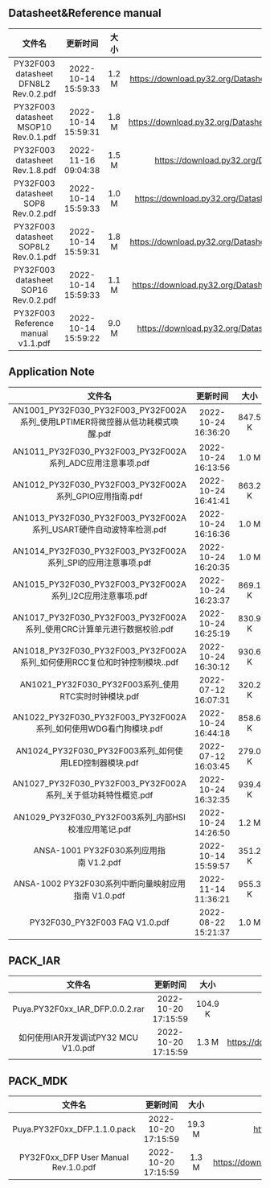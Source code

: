 ## Datasheet&Reference manual
| 文件名 | 更新时间 | 大小 | 下载地址 |
| :----: | :----: | :----: | :----: |
| PY32F003 datasheet DFN8L2 Rev.0.2.pdf | 2022-10-14 15:59:33 | 1.2 M | <https://download.py32.org/Datasheet%26Reference%20manual/PY32F003%20datasheet%20DFN8L2%20Rev.0.2.pdf> |
| PY32F003 datasheet MSOP10 Rev.0.1.pdf | 2022-10-14 15:59:31 | 1.8 M | <https://download.py32.org/Datasheet%26Reference%20manual/PY32F003%20datasheet%20MSOP10%20Rev.0.1.pdf> |
| PY32F003 datasheet Rev.1.8.pdf | 2022-11-16 09:04:38 | 1.5 M | <https://download.py32.org/Datasheet%26Reference%20manual/PY32F003%20datasheet%20Rev.1.8.pdf> |
| PY32F003 datasheet SOP8 Rev.0.2.pdf | 2022-10-14 15:59:33 | 1.0 M | <https://download.py32.org/Datasheet%26Reference%20manual/PY32F003%20datasheet%20SOP8%20Rev.0.2.pdf> |
| PY32F003 datasheet SOP8L2 Rev.0.1.pdf | 2022-10-14 15:59:31 | 1.8 M | <https://download.py32.org/Datasheet%26Reference%20manual/PY32F003%20datasheet%20SOP8L2%20Rev.0.1.pdf> |
| PY32F003 datasheet SOP16 Rev.0.2.pdf | 2022-10-14 15:59:33 | 1.1 M | <https://download.py32.org/Datasheet%26Reference%20manual/PY32F003%20datasheet%20SOP16%20Rev.0.2.pdf> |
| PY32F003 Reference manual v1.1.pdf | 2022-10-14 15:59:22 | 9.0 M | <https://download.py32.org/Datasheet%26Reference%20manual/PY32F003%20Reference%20manual%20v1.1.pdf> |
## Application Note
| 文件名 | 更新时间 | 大小 | 下载地址 |
| :----: | :----: | :----: | :----: |
| AN1001_PY32F030_PY32F003_PY32F002A系列_使用LPTIMER将微控器从低功耗模式唤醒.pdf | 2022-10-24 16:36:20 | 847.5 K | <https://download.py32.org/Application%20Note/AN1001_PY32F030_PY32F003_PY32F002A%E7%B3%BB%E5%88%97_%E4%BD%BF%E7%94%A8LPTIMER%E5%B0%86%E5%BE%AE%E6%8E%A7%E5%99%A8%E4%BB%8E%E4%BD%8E%E5%8A%9F%E8%80%97%E6%A8%A1%E5%BC%8F%E5%94%A4%E9%86%92.pdf> |
| AN1011_PY32F030_PY32F003_PY32F002A系列_ADC应用注意事项.pdf | 2022-10-24 16:13:56 | 1.0 M | <https://download.py32.org/Application%20Note/AN1011_PY32F030_PY32F003_PY32F002A%E7%B3%BB%E5%88%97_ADC%E5%BA%94%E7%94%A8%E6%B3%A8%E6%84%8F%E4%BA%8B%E9%A1%B9.pdf> |
| AN1012_PY32F030_PY32F003_PY32F002A系列_GPIO应用指南.pdf | 2022-10-24 16:41:41 | 863.2 K | <https://download.py32.org/Application%20Note/AN1012_PY32F030_PY32F003_PY32F002A%E7%B3%BB%E5%88%97_GPIO%E5%BA%94%E7%94%A8%E6%8C%87%E5%8D%97.pdf> |
| AN1013_PY32F030_PY32F003_PY32F002A系列_USART硬件自动波特率检测.pdf | 2022-10-24 16:16:36 | 1.0 M | <https://download.py32.org/Application%20Note/AN1013_PY32F030_PY32F003_PY32F002A%E7%B3%BB%E5%88%97_USART%E7%A1%AC%E4%BB%B6%E8%87%AA%E5%8A%A8%E6%B3%A2%E7%89%B9%E7%8E%87%E6%A3%80%E6%B5%8B.pdf> |
| AN1014_PY32F030_PY32F003_PY32F002A系列_SPI的应用注意事项.pdf | 2022-10-24 16:20:35 | 1.0 M | <https://download.py32.org/Application%20Note/AN1014_PY32F030_PY32F003_PY32F002A%E7%B3%BB%E5%88%97_SPI%E7%9A%84%E5%BA%94%E7%94%A8%E6%B3%A8%E6%84%8F%E4%BA%8B%E9%A1%B9.pdf> |
| AN1015_PY32F030_PY32F003_PY32F002A系列_I2C应用注意事项.pdf | 2022-10-24 16:23:37 | 869.1 K | <https://download.py32.org/Application%20Note/AN1015_PY32F030_PY32F003_PY32F002A%E7%B3%BB%E5%88%97_I2C%E5%BA%94%E7%94%A8%E6%B3%A8%E6%84%8F%E4%BA%8B%E9%A1%B9.pdf> |
| AN1017_PY32F030_PY32F003_PY32F002A系列_使用CRC计算单元进行数据校验.pdf | 2022-10-24 16:25:19 | 830.9 K | <https://download.py32.org/Application%20Note/AN1017_PY32F030_PY32F003_PY32F002A%E7%B3%BB%E5%88%97_%E4%BD%BF%E7%94%A8CRC%E8%AE%A1%E7%AE%97%E5%8D%95%E5%85%83%E8%BF%9B%E8%A1%8C%E6%95%B0%E6%8D%AE%E6%A0%A1%E9%AA%8C.pdf> |
| AN1018_PY32F030_PY32F003_PY32F002A系列_如何使用RCC复位和时钟控制模块..pdf | 2022-10-24 16:30:12 | 930.6 K | <https://download.py32.org/Application%20Note/AN1018_PY32F030_PY32F003_PY32F002A%E7%B3%BB%E5%88%97_%E5%A6%82%E4%BD%95%E4%BD%BF%E7%94%A8RCC%E5%A4%8D%E4%BD%8D%E5%92%8C%E6%97%B6%E9%92%9F%E6%8E%A7%E5%88%B6%E6%A8%A1%E5%9D%97..pdf> |
| AN1021_PY32F030_PY32F003系列_使用RTC实时时钟模块.pdf | 2022-07-12 16:07:31 | 320.2 K | <https://download.py32.org/Application%20Note/AN1021_PY32F030_PY32F003%E7%B3%BB%E5%88%97_%E4%BD%BF%E7%94%A8RTC%E5%AE%9E%E6%97%B6%E6%97%B6%E9%92%9F%E6%A8%A1%E5%9D%97.pdf> |
| AN1022_PY32F030_PY32F003_PY32F002A系列_如何使用WDG看门狗模块.pdf | 2022-10-24 16:44:18 | 858.6 K | <https://download.py32.org/Application%20Note/AN1022_PY32F030_PY32F003_PY32F002A%E7%B3%BB%E5%88%97_%E5%A6%82%E4%BD%95%E4%BD%BF%E7%94%A8WDG%E7%9C%8B%E9%97%A8%E7%8B%97%E6%A8%A1%E5%9D%97.pdf> |
| AN1024_PY32F030_PY32F003系列_如何使用LED控制器模块.pdf | 2022-07-12 16:03:45 | 279.0 K | <https://download.py32.org/Application%20Note/AN1024_PY32F030_PY32F003%E7%B3%BB%E5%88%97_%E5%A6%82%E4%BD%95%E4%BD%BF%E7%94%A8LED%E6%8E%A7%E5%88%B6%E5%99%A8%E6%A8%A1%E5%9D%97.pdf> |
| AN1027_PY32F030_PY32F003_PY32F002A系列_关于低功耗特性概览.pdf | 2022-10-24 16:32:35 | 939.4 K | <https://download.py32.org/Application%20Note/AN1027_PY32F030_PY32F003_PY32F002A%E7%B3%BB%E5%88%97_%E5%85%B3%E4%BA%8E%E4%BD%8E%E5%8A%9F%E8%80%97%E7%89%B9%E6%80%A7%E6%A6%82%E8%A7%88.pdf> |
| AN1029_PY32F030_PY32F003系列_内部HSI校准应用笔记.pdf | 2022-10-24 14:26:50 | 1.2 M | <https://download.py32.org/Application%20Note/AN1029_PY32F030_PY32F003%E7%B3%BB%E5%88%97_%E5%86%85%E9%83%A8HSI%E6%A0%A1%E5%87%86%E5%BA%94%E7%94%A8%E7%AC%94%E8%AE%B0.pdf> |
| ANSA-1001 PY32F030系列应用指南 V1.2.pdf | 2022-10-14 15:59:57 | 351.2 K | <https://download.py32.org/Application%20Note/ANSA-1001%20PY32F030%E7%B3%BB%E5%88%97%E5%BA%94%E7%94%A8%E6%8C%87%E5%8D%97%C2%A0V1.2.pdf> |
| ANSA-1002 PY32F030系列中断向量映射应用指南 V1.0.pdf | 2022-11-14 11:36:21 | 955.3 K | <https://download.py32.org/Application%20Note/ANSA-1002%20PY32F030%E7%B3%BB%E5%88%97%E4%B8%AD%E6%96%AD%E5%90%91%E9%87%8F%E6%98%A0%E5%B0%84%E5%BA%94%E7%94%A8%E6%8C%87%E5%8D%97%C2%A0V1.0.pdf> |
| PY32F030_PY32F003 FAQ V1.0.pdf | 2022-08-22 15:21:37 | 1.0 M | <https://download.py32.org/Application%20Note/PY32F030_PY32F003%20FAQ%20V1.0.pdf> |
## PACK_IAR
| 文件名 | 更新时间 | 大小 | 下载地址 |
| :----: | :----: | :----: | :----: |
| Puya.PY32F0xx_IAR_DFP.0.0.2.rar | 2022-10-20 17:15:59 | 104.9 K | <https://download.py32.org/PACK_IAR/Puya.PY32F0xx_IAR_DFP.0.0.2.rar> |
| 如何使用IAR开发调试PY32 MCU V1.0.pdf | 2022-10-20 17:15:59 | 1.3 M | <https://download.py32.org/PACK_IAR/%E5%A6%82%E4%BD%95%E4%BD%BF%E7%94%A8IAR%E5%BC%80%E5%8F%91%E8%B0%83%E8%AF%95PY32%20MCU%20V1.0.pdf> |
## PACK_MDK
| 文件名 | 更新时间 | 大小 | 下载地址 |
| :----: | :----: | :----: | :----: |
| Puya.PY32F0xx_DFP.1.1.0.pack | 2022-10-20 17:15:59 | 19.3 M | <https://download.py32.org/PACK_MDK/Puya.PY32F0xx_DFP.1.1.0.pack> |
| PY32F0xx_DFP User Manual Rev.1.0.pdf | 2022-10-20 17:15:59 | 1.3 M | <https://download.py32.org/PACK_MDK/PY32F0xx_DFP%20User%20Manual%20Rev.1.0.pdf> |
